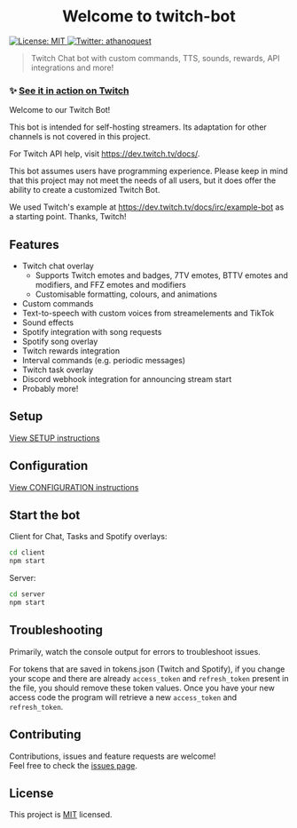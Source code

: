 <h1 align="center">Welcome to twitch-bot</h1>
<p>
  <a href="" target="_blank">
    <img alt="License: MIT" src="https://img.shields.io/badge/License-MIT-yellow.svg" />
  </a>
  <a href="https://twitter.com/athanoquest" target="_blank">
    <img alt="Twitter: athanoquest" src="https://img.shields.io/twitter/follow/athanoquest.svg?style=social" />
  </a>
</p>

> Twitch Chat bot with custom commands, TTS, sounds, rewards, API integrations and more!

### ✨ [See it in action on Twitch](https://www.twitch.tv/athano)

Welcome to our Twitch Bot!

This bot is intended for self-hosting streamers. Its adaptation for other channels is not covered in this project.

For Twitch API help, visit https://dev.twitch.tv/docs/.

This bot assumes users have programming experience. Please keep in mind that this project may not meet the needs of all users, but it does offer the ability to create a customized Twitch Bot.

We used Twitch's example at https://dev.twitch.tv/docs/irc/example-bot as a starting point. Thanks, Twitch!

## Features

- Twitch chat overlay
  - Supports Twitch emotes and badges, 7TV emotes, BTTV emotes and modifiers, and FFZ emotes and modifiers
  - Customisable formatting, colours, and animations
- Custom commands
- Text-to-speech with custom voices from streamelements and TikTok
- Sound effects
- Spotify integration with song requests
- Spotify song overlay
- Twitch rewards integration
- Interval commands (e.g. periodic messages)
- Twitch task overlay
- Discord webhook integration for announcing stream start
- Probably more!

## Setup

[View SETUP instructions](./docs/SETUP.md)

## Configuration

[View CONFIGURATION instructions](./docs/CONFIGURATION.md)

## Start the bot

Client for Chat, Tasks and Spotify overlays:

```sh
cd client
npm start
```

Server:

```sh
cd server
npm start
```

## Troubleshooting

Primarily, watch the console output for errors to troubleshoot issues.

For tokens that are saved in tokens.json (Twitch and Spotify), if you change your scope and there are already `access_token` and `refresh_token` present in the file, you should remove these token values. Once you have your new access code the program will retrieve a new `access_token` and `refresh_token`.

## Contributing

Contributions, issues and feature requests are welcome!<br />Feel free to check the [issues page](https://github.com/mjfwebb/twitch-bot/issues).

## License

This project is [MIT](https://github.com/kefranabg/readme-md-generator/blob/master/LICENSE) licensed.
